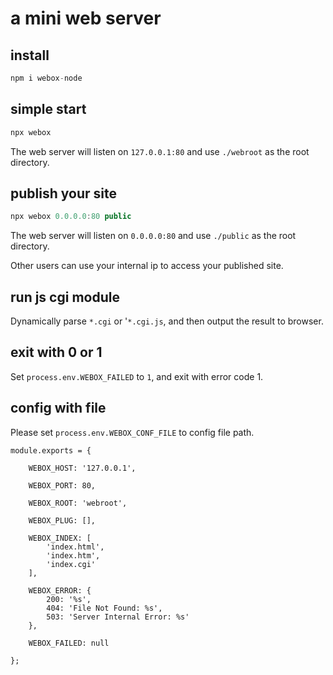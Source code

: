 # a mini web server

## install

```js
npm i webox-node
```

## simple start

```js
npx webox
```

The web server will listen on `127.0.0.1:80` and use `./webroot` as the root directory.

## publish your site

```js
npx webox 0.0.0.0:80 public
```

The web server will listen on `0.0.0.0:80` and use `./public` as the root directory.

Other users can use your internal ip to access your published site.

## run js cgi module

Dynamically parse `*.cgi` or '`*.cgi.js`, and then output the result to browser.

## exit with 0 or 1

Set `process.env.WEBOX_FAILED` to `1`, and exit with error code 1.

## config with file

Please set `process.env.WEBOX_CONF_FILE` to config file path.

```
module.exports = {

    WEBOX_HOST: '127.0.0.1',

    WEBOX_PORT: 80,

    WEBOX_ROOT: 'webroot',

    WEBOX_PLUG: [],

    WEBOX_INDEX: [
        'index.html',
        'index.htm',
        'index.cgi'
    ],

    WEBOX_ERROR: {
        200: '%s',
        404: 'File Not Found: %s',
        503: 'Server Internal Error: %s'
    },

    WEBOX_FAILED: null

};

```
